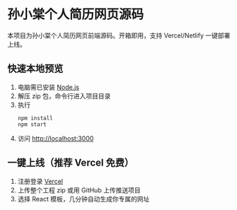 # 孙小棠个人简历网页源码

本项目为孙小棠个人简历网页前端源码。开箱即用，支持 Vercel/Netlify 一键部署上线。

## 快速本地预览

1. 电脑需已安装 [Node.js](https://nodejs.org/zh-cn/)
2. 解压 zip 包，命令行进入项目目录
3. 执行
   ```
   npm install
   npm start
   ```
4. 访问 [http://localhost:3000](http://localhost:3000)

## 一键上线（推荐 Vercel 免费）

1. 注册登录 [Vercel](https://vercel.com/)
2. 上传整个工程 zip 或用 GitHub 上传推送项目
3. 选择 React 模板，几分钟自动生成你专属的网址